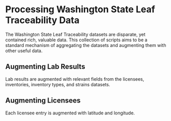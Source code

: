 # Processing Washington State Leaf Traceability Data

The Washington State Leaf Traceability datasets are disparate, yet contained rich, valuable data. This collection of scripts aims to be a standard mechanism of aggregating the datasets and augmenting them with other useful data.

## Augmenting Lab Results

Lab results are augmented with relevant fields from the licensees, inventories, inventory types, and strains datasets.

## Augmenting Licensees

Each licensee entry is augmented with latitude and longitude.
